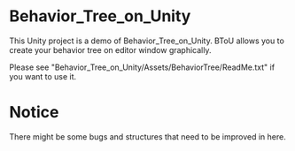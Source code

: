 # Behavior_Tree_on_Unity
This Unity project is a demo of Behavior_Tree_on_Unity. BToU allows you to create your behavior tree on editor window graphically.

Please see "Behavior_Tree_on_Unity/Assets/BehaviorTree/ReadMe.txt" if you want to use it.

# Notice
There might be some bugs and structures that need to be improved in here.
